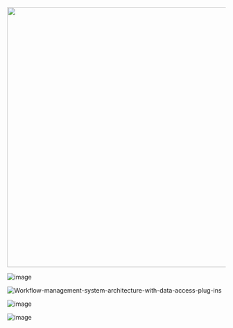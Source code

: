<img src="https://github.com/eujungkim/prog/assets/7552395/5e7bb9fd-b92d-4b5d-a44b-5d3d2afbe89f" width="600">

![image](https://github.com/eujungkim/prog/assets/7552395/00aad7fe-a62a-4dd2-8483-5f6630e91730)

![Workflow-management-system-architecture-with-data-access-plug-ins](https://github.com/eujungkim/prog/assets/7552395/f68a90fd-c14d-4b22-b146-0bffc35cd311)

![image](https://github.com/eujungkim/prog/assets/7552395/4577e266-3544-4c33-82fc-24773210d0cc)

![image](https://github.com/eujungkim/prog/assets/7552395/a7eeaaf2-95f0-4f52-8d7a-bbbe51aa3685)


<!--
<img src="https://github.com/eujungkim/prog/assets/7552395/5e7bb9fd-b92d-4b5d-a44b-5d3d2afbe89f" width="200">
-->
